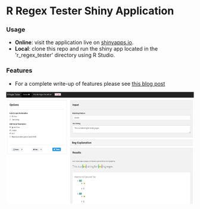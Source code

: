 # R Regex Tester Shiny Application

### Usage

   * __Online__: visit the application live on [shinyapps.io](https://spannbaueradam.shinyapps.io/r_regex_tester/).
   * __Local__:  clone this repo and run the shiny app located in the 'r_regex_tester' directory using R Studio.
   
### Features
   * For a complete write-up of features please see [this blog post](https://adamspannbauer.github.io/2018/01/16/r-regex-tester-shiny-app/)

<p align="center"><img align="center" height="300" src="readme/r_regex_app_screenshot.png">
</p>
